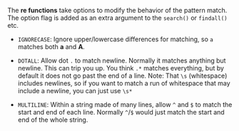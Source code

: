 The **re functions** take options to modify the behavior of the pattern match. The option flag is added as an extra argument to the `search()` or `findall()` etc.

* `IGNORECASE`: Ignore upper/lowercase differences for matching, so `a` matches both **a** and **A**. 

* `DOTALL`: Allow dot `.` to match newline. Normally it matches anything but newline. This can trip you up. You think `.*` matches everything, but by default it does not go past the end of a line. Note: That `\s` (whitespace) includes newlines, so if you want to match a run of whitespace that may include a newline, you can just use `\s*` 

* `MULTILINE`: Within a string made of many lines, allow `^` and `$` to match the start and end of each line. Normally `^`/`$` would just match the start and end of the whole string. 
